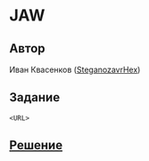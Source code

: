﻿# JAW

## Автор
Иван Квасенков ([SteganozavrHex](https://github.com/SteganozavrHex))

## Задание
```
<URL>
```

## [Решение](SOLUTION.md)
